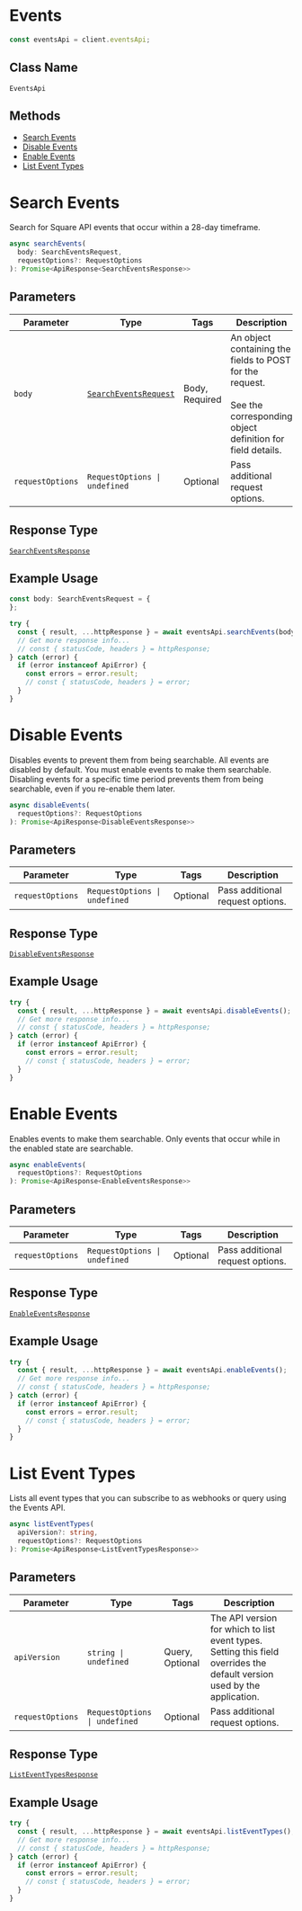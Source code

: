 <!-- Optimized: 2025-10-06 -->
<!-- RPM: 1.6.2.1.1.6.2.1_events_20251006 -->
<!-- Session: E2E RPM DNA Application -->
<!-- AOM: RND (Reggie & Dro) -->
<!-- COI: TECHNOLOGY -->
<!-- RPM: HIGH -->
<!-- ACTION: BUILD -->

# Events

```ts
const eventsApi = client.eventsApi;
```

## Class Name

`EventsApi`

## Methods

* [Search Events](../../doc/api/events.md#search-events)
* [Disable Events](../../doc/api/events.md#disable-events)
* [Enable Events](../../doc/api/events.md#enable-events)
* [List Event Types](../../doc/api/events.md#list-event-types)

# Search Events

Search for Square API events that occur within a 28-day timeframe.

```ts
async searchEvents(
  body: SearchEventsRequest,
  requestOptions?: RequestOptions
): Promise<ApiResponse<SearchEventsResponse>>
```

## Parameters

| Parameter | Type | Tags | Description |
|  --- | --- | --- | --- |
| `body` | [`SearchEventsRequest`](../../doc/models/search-events-request.md) | Body, Required | An object containing the fields to POST for the request.<br><br>See the corresponding object definition for field details. |
| `requestOptions` | `RequestOptions \| undefined` | Optional | Pass additional request options. |

## Response Type

[`SearchEventsResponse`](../../doc/models/search-events-response.md)

## Example Usage

```ts
const body: SearchEventsRequest = {
};

try {
  const { result, ...httpResponse } = await eventsApi.searchEvents(body);
  // Get more response info...
  // const { statusCode, headers } = httpResponse;
} catch (error) {
  if (error instanceof ApiError) {
    const errors = error.result;
    // const { statusCode, headers } = error;
  }
}
```

# Disable Events

Disables events to prevent them from being searchable.
All events are disabled by default. You must enable events to make them searchable.
Disabling events for a specific time period prevents them from being searchable, even if you re-enable them later.

```ts
async disableEvents(
  requestOptions?: RequestOptions
): Promise<ApiResponse<DisableEventsResponse>>
```

## Parameters

| Parameter | Type | Tags | Description |
|  --- | --- | --- | --- |
| `requestOptions` | `RequestOptions \| undefined` | Optional | Pass additional request options. |

## Response Type

[`DisableEventsResponse`](../../doc/models/disable-events-response.md)

## Example Usage

```ts
try {
  const { result, ...httpResponse } = await eventsApi.disableEvents();
  // Get more response info...
  // const { statusCode, headers } = httpResponse;
} catch (error) {
  if (error instanceof ApiError) {
    const errors = error.result;
    // const { statusCode, headers } = error;
  }
}
```

# Enable Events

Enables events to make them searchable. Only events that occur while in the enabled state are searchable.

```ts
async enableEvents(
  requestOptions?: RequestOptions
): Promise<ApiResponse<EnableEventsResponse>>
```

## Parameters

| Parameter | Type | Tags | Description |
|  --- | --- | --- | --- |
| `requestOptions` | `RequestOptions \| undefined` | Optional | Pass additional request options. |

## Response Type

[`EnableEventsResponse`](../../doc/models/enable-events-response.md)

## Example Usage

```ts
try {
  const { result, ...httpResponse } = await eventsApi.enableEvents();
  // Get more response info...
  // const { statusCode, headers } = httpResponse;
} catch (error) {
  if (error instanceof ApiError) {
    const errors = error.result;
    // const { statusCode, headers } = error;
  }
}
```

# List Event Types

Lists all event types that you can subscribe to as webhooks or query using the Events API.

```ts
async listEventTypes(
  apiVersion?: string,
  requestOptions?: RequestOptions
): Promise<ApiResponse<ListEventTypesResponse>>
```

## Parameters

| Parameter | Type | Tags | Description |
|  --- | --- | --- | --- |
| `apiVersion` | `string \| undefined` | Query, Optional | The API version for which to list event types. Setting this field overrides the default version used by the application. |
| `requestOptions` | `RequestOptions \| undefined` | Optional | Pass additional request options. |

## Response Type

[`ListEventTypesResponse`](../../doc/models/list-event-types-response.md)

## Example Usage

```ts
try {
  const { result, ...httpResponse } = await eventsApi.listEventTypes();
  // Get more response info...
  // const { statusCode, headers } = httpResponse;
} catch (error) {
  if (error instanceof ApiError) {
    const errors = error.result;
    // const { statusCode, headers } = error;
  }
}
```
